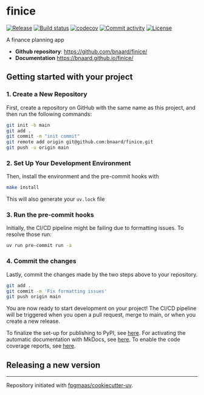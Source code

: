 # finice

[![Release](https://img.shields.io/github/v/release/bnaard/finice)](https://img.shields.io/github/v/release/bnaard/finice)
[![Build status](https://img.shields.io/github/actions/workflow/status/bnaard/finice/main.yml?branch=main)](https://github.com/bnaard/finice/actions/workflows/main.yml?query=branch%3Amain)
[![codecov](https://codecov.io/gh/bnaard/finice/branch/main/graph/badge.svg)](https://codecov.io/gh/bnaard/finice)
[![Commit activity](https://img.shields.io/github/commit-activity/m/bnaard/finice)](https://img.shields.io/github/commit-activity/m/bnaard/finice)
[![License](https://img.shields.io/github/license/bnaard/finice)](https://img.shields.io/github/license/bnaard/finice)

A finance planning app

- **Github repository**: <https://github.com/bnaard/finice/>
- **Documentation** <https://bnaard.github.io/finice/>

## Getting started with your project

### 1. Create a New Repository

First, create a repository on GitHub with the same name as this project, and then run the following commands:

```bash
git init -b main
git add .
git commit -m "init commit"
git remote add origin git@github.com:bnaard/finice.git
git push -u origin main
```

### 2. Set Up Your Development Environment

Then, install the environment and the pre-commit hooks with

```bash
make install
```

This will also generate your `uv.lock` file

### 3. Run the pre-commit hooks

Initially, the CI/CD pipeline might be failing due to formatting issues. To resolve those run:

```bash
uv run pre-commit run -a
```

### 4. Commit the changes

Lastly, commit the changes made by the two steps above to your repository.

```bash
git add .
git commit -m 'Fix formatting issues'
git push origin main
```

You are now ready to start development on your project!
The CI/CD pipeline will be triggered when you open a pull request, merge to main, or when you create a new release.

To finalize the set-up for publishing to PyPI, see [here](https://fpgmaas.github.io/cookiecutter-uv/features/publishing/#set-up-for-pypi).
For activating the automatic documentation with MkDocs, see [here](https://fpgmaas.github.io/cookiecutter-uv/features/mkdocs/#enabling-the-documentation-on-github).
To enable the code coverage reports, see [here](https://fpgmaas.github.io/cookiecutter-uv/features/codecov/).

## Releasing a new version



---

Repository initiated with [fpgmaas/cookiecutter-uv](https://github.com/fpgmaas/cookiecutter-uv).
